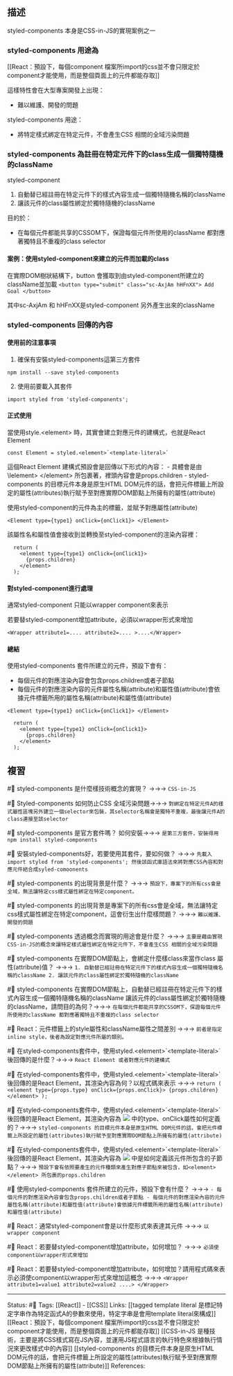 


## 描述

styled-components 本身是CSS-in-JS的實現案例之一

### styled-components 用途為

[[React：預設下，每個component 檔案所import的css並不會只限定於component才能使用，而是整個頁面上的元件都能存取]]

這樣特性會在大型專案開發上出現：
- 難以維護、開發的問題

styled-components 用途：
- 將特定樣式綁定在特定元件，不會產生CSS 相關的全域污染問題

### styled-components 為註冊在特定元件下的class生成一個獨特隨機的className

styled-component

1. 自動替已經註冊在特定元件下的樣式內容生成一個獨特隨機名稱的className
2. 讓該元件的class屬性綁定於獨特隨機的className

目的於：
- 在每個元件都能共享的CSSOM下，保證每個元件所使用的className 都對應著獨特且不重複的class selector 

#### 案例：使用styled-component來建立的元件而加載的class

在實際DOM樹狀結構下，button 會獲取到由styled-component所建立的className並加載 `<button type="submit" class="sc-AxjAm hHFnXX"> Add Goal </button>`

其中sc-AxjAm 和 hHFnXX是styled-component 另外產生出來的className

### styled-components 回傳的內容

#### 使用前的注意事項
1. 確保有安裝styled-components這第三方套件
```
npm install --save styled-components
```

2. 使用前要載入其套件
```
import styled from 'styled-components';
```

#### 正式使用

當使用style.\<element\> 時，其實會建立對應元件的建構式，也就是React Element
```
const Element = styled.<element>`<template-literal>`
```

這個React Element 建構式預設會是回傳以下形式的內容：
	- 具體會是由\lelement\> \<\/element\> 所包裹著，裡頭內容會是props.children 
	- styled-components 的目標元件本身是原生HTML DOM元件的話，會把元件標籤上所設定的屬性(attributes)執行賦予至對應實際DOM節點上所擁有的屬性(attribute)

使用styled-component的元件為主的標籤，並賦予對應屬性(attribute)
```
<Element type={type1} onClick={onClick1}> </Element>
```

該屬性名和屬性值會接收到並轉換至styled-component的渲染內容裡：
```
  return (
    <element type={type1} onClick={onClick1}>
      {props.children}
    </element>
  );
```

#### 對styled-component進行處理
通常styled-component 只能以wrapper component來表示

若要替styled-component增加attribute，必須以wrapper形式來增加
```
<Wrapper attribute1=.... attribute2=.... >....</Wrapper>
```



#### 總結
使用styled-components 套件所建立的元件，預設下會有：
- 每個元件的對應渲染內容會包含props.children或者子節點
- 每個元件的對應渲染內容的元件屬性名稱(attribute)和屬性值(attribute)會依據元件標籤所用的屬性名稱(attribute)和屬性值(attribute)
```
<Element type={type1} onClick={onClick1}> </Element>
```
```
  return (
    <element type={type1} onClick={onClick1}>
      {props.children}
    </element>
  );
```

## 複習

#🧠 styled-components 是什麼樣技術概念的實現？ ->->-> `CSS-in-JS`
<!--SR:!2023-06-13,174,250-->

#🧠 Styled-components 如何防止CSS 全域污染問題->->-> `對綁定在特定元件A的樣式屬性區塊另外建立一個selector來包裝，其selector名稱會是獨特不重複，最後讓元件A的class連接至該selector`
<!--SR:!2023-02-16,78,247-->

#🧠 styled-components 是官方套件嗎？ 如何安裝->->-> `是第三方套件，安裝得用npm install styled-components`
<!--SR:!2023-03-19,113,247-->

#🧠 安裝styled-components好，若要使用其套件，要如何做？ ->->-> `先載入import styled from 'styled-components'; 然後該函式庫語法來將對應CSS內容和對應元件結合成syled-comoonents`
<!--SR:!2023-02-22,63,227-->

#🧠  styled-components 的出現背景是什麼？ ->->-> `預設下，專案下的所有css會是全域，無法讓特定css樣式屬性綁定在特定component。`
<!--SR:!2023-06-21,180,250-->


#🧠 styled-components 的出現背景是專案下的所有css會是全域，無法讓特定css樣式屬性綁定在特定component，這會衍生出什麼樣問題？ ->->-> `難以維護、開發的問題`
<!--SR:!2023-06-09,145,210-->

#🧠 styled-components 透過概念而實現的用途會是什麼？ ->->-> `主要是藉由實現CSS-in-JS的概念來讓特定樣式屬性綁定在特定元件下，不會產生CSS 相關的全域污染問題`
<!--SR:!2023-06-01,166,250-->

#🧠 styled-components 在實際DOM節點上，會綁定什麼樣class來當作class 屬性(attribute)值？ ->->-> `1. 自動替已經註冊在特定元件下的樣式內容生成一個獨特隨機名稱的className 2. 讓該元件的class屬性綁定於獨特隨機的className`
<!--SR:!2023-05-02,147,250-->

#🧠 styled-components 在實際DOM節點上，自動替已經註冊在特定元件下的樣式內容生成一個獨特隨機名稱的className 讓該元件的class屬性綁定於獨特隨機的className，請問目的為何？->->-> `在每個元件都能共享的CSSOM下，保證每個元件所使用的className 都對應著獨特且不重複的class selector `
<!--SR:!2023-08-21,202,230-->

#🧠 React：元件標籤上的style屬性和className屬性之間差別 ->->-> `前者是指定inline style，後者為設定對應元件所屬的類別。`
<!--SR:!2023-03-18,95,247-->

#🧠 在styled-components套件中，使用styled.\<element\>\`\<template-literal\>\`  後回傳的是什麼？->->-> `React Element 或者對應元件的建構式`
<!--SR:!2023-07-01,188,250-->

#🧠 在styled-components套件中，使用styled.\<element\>\`\<template-literal\>\`  後回傳的是React Element，其渲染內容為何？以程式碼來表示 ->->-> `return ( <element type={props.type} onClick={props.onClick}> {props.children}  </element> );`
<!--SR:!2023-06-08,171,250-->

#🧠 在styled-components套件中，使用styled.\<element\>\`\<template-literal\>\`  後回傳的是React Element，其渲染內容為  ![](https://res.cloudinary.com/dqfxgtyoi/image/upload/v1662214991/blog/react/style/css-in-js/styled-react-element_exjrbf.png) 中的type、onClick屬性如何定義的？->->-> `styled-components 的目標元件本身是原生HTML DOM元件的話，會把元件標籤上所設定的屬性(attributes)執行賦予至對應實際DOM節點上所擁有的屬性(attribute)`
<!--SR:!2023-06-20,179,250-->

#🧠 在styled-components套件中，使用styled.\<element\>\`\<template-literal\>\`  後回傳的是React Element，其渲染內容為  ![](https://res.cloudinary.com/dqfxgtyoi/image/upload/v1662214991/blog/react/style/css-in-js/styled-react-element_exjrbf.png) 中是如何定義該元件所包含的子節點？->->-> `預設下會有依照要產生的元件種類來產生對應子節點來被包含，如<element> </element> 所包裹的props.children`
<!--SR:!2023-07-07,192,250-->

#🧠 使用styled-components 套件所建立的元件，預設下會有什麼？ ->->-> `- 每個元件的對應渲染內容會包含props.children或者子節點 - 每個元件的對應渲染內容的元件屬性名稱(attribute)和屬性值(attribute)會依據元件標籤所用的屬性名稱(attribute)和屬性值(attribute)`
<!--SR:!2023-04-28,144,250-->


#🧠 React：通常styled-component會是以什麼形式來表達其元件 ->->-> `以wrapper component`
<!--SR:!2023-02-24,43,246-->

#🧠 React：若要替styled-component增加attribute，如何增加？ ->->-> `必須使component以wrapper形式來增加`
<!--SR:!2023-02-16,38,246-->

#🧠 React：若要替styled-component增加attribute，如何增加？請用程式碼來表示必須使component以wrapper形式來增加這概念 ->->-> `<Wrapper attribute1=value1 attribute2=value2 ....> </Wrapper>`
<!--SR:!2023-02-20,40,246-->


---
Status: #🌱 
Tags:
[[React]] - [[CSS]]
Links:
[[tagged template literal 是標記特定字串作為特定函式A的參數來使用，特定字串是會用template literal來構成]]
[[React：預設下，每個component 檔案所import的css並不會只限定於component才能使用，而是整個頁面上的元件都能存取]]
[[CSS-in-JS 是種技術，主要是將CSS樣式寫在JS內容，並運用JS程式語言的執行特色來根據執行情況來更改樣式中的內容]]
[[styled-components 的目標元件本身是原生HTML DOM元件的話，會把元件標籤上所設定的屬性(attributes)執行賦予至對應實際DOM節點上所擁有的屬性(attribute)]]
References: